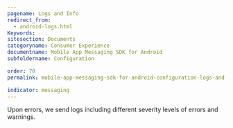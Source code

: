 ```yaml
---
pagename: Logs and Info
redirect_from:
  - android-logs.html
Keywords:
sitesection: Documents
categoryname: Consumer Experience
documentname: Mobile App Messaging SDK for Android
subfoldername: Configuration

order: 70
permalink: mobile-app-messaging-sdk-for-android-configuration-logs-and-info.html

indicator: messaging
---
```


Upon errors, we send logs including different severity levels of errors and warnings.
